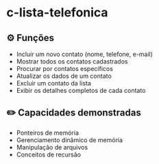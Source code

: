 # c-lista-telefonica

## ⚙️ Funções
- Incluir um novo contato (nome, telefone, e-mail)
- Mostrar todos os contatos cadastrados
- Procurar por contatos específicos
- Atualizar os dados de um contato
- Excluir um contato da lista
- Exibir os detalhes completos de cada contato

## ✏️ Capacidades demonstradas
- Ponteiros de memória
- Gerenciamento dinâmico de memória
- Manipulação de arquivos
- Conceitos de recursão
